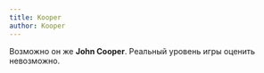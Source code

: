 ```yaml
---
title: Kooper
author: Kooper
---
```


Возможно он же **John Cooper**. Реальный уровень игры оценить невозможно.